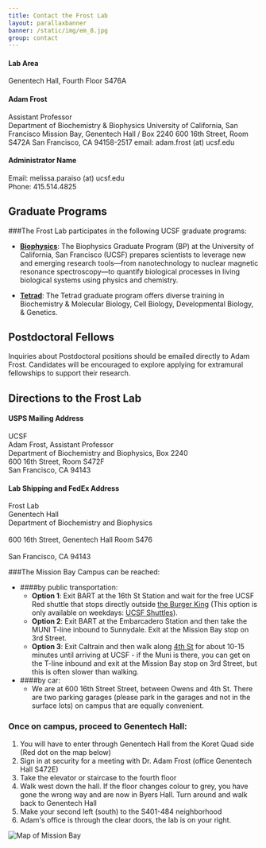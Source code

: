 ```yaml
---
title: Contact the Frost Lab
layout: parallaxbanner
banner: /static/img/em_8.jpg
group: contact
---
```




<div class="section">
<div class="row">

<div class="col m4">

  <h4>Lab Area </h4>
  Genentech Hall, Fourth Floor S476A

</div>

<div class="col m4">

  <h4>Adam Frost</h4>
  Assistant Professor  <br>
  Department of Biochemistry & Biophysics
  University of California, San Francisco
  Mission Bay, Genentech Hall / Box 2240  
  600 16th Street, Room S472A
  San Francisco, CA 94158-2517
  email: adam.frost (at) ucsf.edu <br>

</div>

<div class="col m4">

  <h4> Administrator Name</h4>
  Email: melissa.paraiso (at) ucsf.edu  <br>
  Phone: 415.514.4825   <br>

</div>

</div>
</div>

<div class="divider"> </div>

## Graduate Programs

###The Frost Lab participates in the following UCSF graduate programs:  
  * **[Biophysics](http://biophysics.ucsf.edu/)**: The Biophysics Graduate Program (BP) at the University of California, San Francisco (UCSF) prepares scientists to leverage new and emerging research tools—from nanotechnology to nuclear magnetic resonance spectroscopy—to quantify biological processes in living biological systems using physics and chemistry. 

  * **[Tetrad](http://tetrad.ucsf.edu/)**: The Tetrad graduate program offers diverse training in Biochemistry & Molecular Biology, Cell Biology, Developmental Biology, & Genetics.

## Postdoctoral Fellows

Inquiries about Postdoctoral positions should be emailed directly to Adam Frost. Candidates will be encouraged to explore applying for extramural fellowships to support their research.

<div class="divider"></div>

## Directions to the Frost Lab

<div class="section">
<div class="row">

<div class="col m4">

<h4>USPS Mailing Address</h4>

UCSF<br>
Adam Frost, Assistant Professor<br>
Department of Biochemistry and Biophysics, Box 2240<br>
600 16th Street, Room S472F<br>
San Francisco, CA  94143

</div>

<div class="col m4">

<h4>Lab Shipping and FedEx Address</h4>

Frost Lab<br>
Genentech Hall<br>
Department of Biochemistry and Biophysics<br>  
600 16th Street, Genentech Hall Room S476<br>  
San Francisco, CA 94143

</div>

</div>
</div>




<!-- Our lab is in on the UCSF Mission Bay campus in Genentech Hall (600 16th St, San Francisco, CA 94158)
 -->

###The Mission Bay Campus can be reached:  
* ####by public transportation:
  * **Option 1**: Exit BART at the 16th St Station and wait for the free UCSF Red shuttle that stops directly outside [the Burger King](https://www.google.com/maps/@37.765092,-122.419164,3a,75y,5.38h,82.64t/data=!3m4!1e1!3m2!1sH_jzIrhuF8wnnEp0duvIEQ!2e0) (This option is only available on weekdays: [UCSF Shuttles](http://www.campuslifeservices.ucsf.edu/transportation/services/shuttles)).
  * **Option 2**: Exit BART at the Embarcadero Station and then take the MUNI T-line inbound to Sunnydale. Exit at the Mission Bay stop on 3rd Street.
  * **Option 3**: Exit Caltrain and then walk along [4th St](https://www.google.com/maps/dir/Caltrain+Bike+Station,+311+Townsend+St,+San+Francisco,+CA+94107/600+16th+St,+San+Francisco,+CA,+USA/@37.7718722,-122.4005542,16z/data=!3m1!4b1!4m14!4m13!1m5!1m1!1s0x808f7fd683557039:0xcb4ed812802cede8!2m2!1d-122.395387!2d37.776552!1m5!1m1!1s0x808f7fcf1e3cc5ff:0x6e582d4a0ba7d4ca!2m2!1d-122.3922173!2d37.7671496!3e2) for about 10-15 minutes until arriving at UCSF - if the Muni is there, you can get on the T-line inbound and exit at the Mission Bay stop on 3rd Street, but this is often slower than walking.
* ####by car:
  * We are at 600 16th Street Street, between Owens and 4th St. There are two parking garages (please park in the  garages and not in the surface lots) on campus that are equally convenient.

### Once on campus, proceed to Genentech Hall:
1. You will have to enter through Genentech Hall from the Koret Quad side (Red dot on the map below)
2. Sign in at security for a meeting with Dr. Adam Frost (office Genentech Hall S472E)
3. Take the elevator or staircase to the fourth floor
4. Walk west down the hall. If the floor changes colour to grey, you have gone the wrong way and are now in Byers Hall. Turn around and walk back to Genentech Hall
5. Make your second left (south) to the S401-484 neighborhood
6. Adam's office is through the clear doors, the lab is on your right.

<img class="responsive-img" src="{{site.baseurl}}/static/img/map_to_mission_bay.png" alt="Map of Mission Bay">
